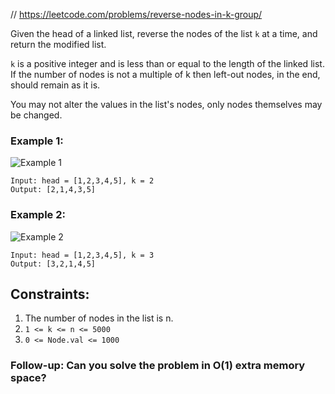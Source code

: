 
// https://leetcode.com/problems/reverse-nodes-in-k-group/

Given the head of a linked list, reverse the nodes of the list `k` at a time, and return the modified list.

`k` is a positive integer and is less than or equal to the length of the linked list. 
If the number of nodes is not a multiple of k then left-out nodes, in the end, should remain as it is.

You may not alter the values in the list's nodes, only nodes themselves may be changed.

### Example 1:
![Example 1](./resources/example1.jpg)
```text
Input: head = [1,2,3,4,5], k = 2
Output: [2,1,4,3,5]
```

### Example 2:
![Example 2](./resources/example2.jpg)
```text
Input: head = [1,2,3,4,5], k = 3
Output: [3,2,1,4,5]
```


## Constraints:
1. The number of nodes in the list is n.
1. `1 <= k <= n <= 5000`
1. `0 <= Node.val <= 1000`

### Follow-up: Can you solve the problem in O(1) extra memory space?
